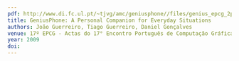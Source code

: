 ```yaml
---
pdf: http://www.di.fc.ul.pt/~tjvg/amc/geniusphone//files/genius_epcg_2pages.pdf
title: GeniusPhone: A Personal Companion for Everyday Situations
authors: João Guerreiro, Tiago Guerreiro, Daniel Gonçalves
venue: 17º EPCG - Actas do 17° Encontro Português de Computação Gráfica. Covilhã, Portugal, Outubro, 2009
year: 2009
doi: 
---
```

